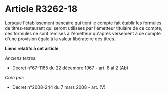 # Article R3262-18

Lorsque l'établissement bancaire qui tient le compte fait établir les formules de titres-restaurant qui seront utilisées par
l'émetteur titulaire de ce compte, ces formules ne sont remises à l'émetteur qu'après versement à ce compte d'une provision
égale à la valeur libératoire des titres.

**Liens relatifs à cet article**

_Anciens textes_:

  - Décret n°67-1165 du 22 décembre 1967 - art. 8 al 2 (Ab)

_Créé par_:

  - Décret n°2008-244 du 7 mars 2008 - art. (V)
